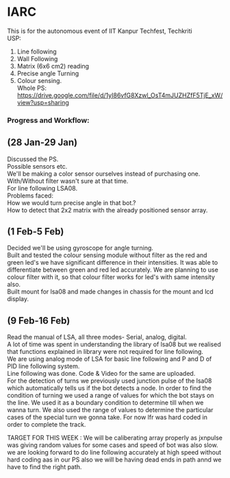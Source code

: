 # IARC
This is for the autonomous event of IIT Kanpur Techfest, Techkriti<br />
USP: <br />
1. Line following <br />
2. Wall Following <br />
3. Matrix (6x6 cm2) reading <br />
4. Precise angle Turning <br />
5. Colour sensing. <br />
Whole PS: https://drive.google.com/file/d/1yI86vfG8Xzwl_OsT4mJUZHZfF5TjE_xW/view?usp=sharing <br />
### Progress and Workflow: <br />

## (28 Jan-29 Jan) <br />
Discussed the PS. <br />
Possible sensors etc. <br />
We'll be making a color sensor ourselves instead of purchasing one. With/Without filter wasn't sure at that time. <br />
For line following LSA08. <br />
Problems faced: <br />
How we would turn precise angle in that bot.? <br />
How to detect that 2x2 matrix with the already positioned sensor array. <br /> 

## (1 Feb-5 Feb)
Decided we'll be using gyroscope for angle turning. <br />
Built and tested the colour sensing module without filter as the red and green led's we have significant difference in their intensities. It was able to differentiate between green and red led accurately. We are planning to use colour filter with it, so that colour filter works for led's with same intensity also.  <br />
Built mount for lsa08 and made changes in chassis for the mount and lcd display. <br />
## (9 Feb-16 Feb)
Read the manual of LSA, all three modes- Serial, analog, digital. <br />
A lot of time was spent in understanding the library of lsa08 but we realised that functions explained in library were not required for line following.  
We are using analog mode of LSA for basic line following and  P and D of PID line following system. <br />
Line following was done. Code & Video for the same are uploaded. <br />
For the detection of turns we previously used junction pulse of the lsa08
which automatically tells us if the bot detects a node. In order to find 
the condition of turning we used a range of values for which
the bot stays on the line. We used it as a boundary condition to determine
till when we wanna turn. We also used the range of values to determine
the particular cases of the special turn we gonna take. For now lfr was hard coded
in order to complete the track.

TARGET FOR THIS WEEK :
We will be caliberating array properly as jxnpulse was giving random values for some cases and speed of bot was also slow. we are looking forward to do line following accurately at high speed without hard coding aas in our PS also we will be having dead ends in path annd we have to find the right path.



